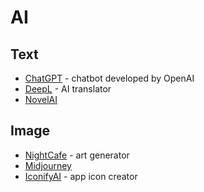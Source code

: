 # AI


## Text

- [ChatGPT](https://chat.openai.com/) - chatbot developed by OpenAI
- [DeepL](https://www.deepl.com/translator) - AI translator
- [NovelAI](https://novelai.net/)

## Image

- [NightCafe](https://nightcafe.studio/) - art generator
- [Midjourney](https://midjourney.com/)
- [IconifyAI](https://www.iconifyai.com/) - app icon creator
